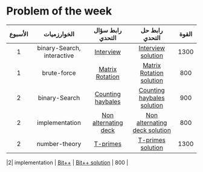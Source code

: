 # Problem of the week

|         الأسبوع   |  الخوارزميات          |                     رابط سؤال التحدي   |                رابط حل التحدي   | القوة	    | 
|:------------------------:|:----------------------------------:|:----------------------:|:----------------------:|:---------------------:|
|       1             |     binary-Search, interactive   	  | [Interview](https://codeforces.com/contest/1807/problem/E)                                               		 		| [Interview solution](https://github.com/SCPComunity/Problem-of-the-week-solution/tree/main/week1/Interview)                     				 		|							1300							            |
|      1         |  brute-force         | [Matrix Rotation](https://codeforces.com/contest/1772/problem/B)                                                      		 		| [Matrix Rotation solution](https://github.com/SCPComunity/Problem-of-the-week-solution/tree/main/week1/Matrix%20Rotation)                           				 		| 	 							800				   |
|      2         |  binary-Search	         | [Counting haybales](http://www.usaco.org/index.php?page=viewproblem2&cpid=666)                                                      		 		| [Counting haybales solution](https://github.com/SCPComunity/Problem-of-the-week-solution/tree/main/week2/Counting%20haybales)                           				 		| 	 							900				   |
|      2         |  implementation	         | [Non alternating deck](https://codeforces.com/contest/1786/problem/A1)                                                      		 		| [Non alternating deck solution](https://github.com/SCPComunity/Problem-of-the-week-solution/tree/main/week2/Non%20alternating%20deck)                           				 		| 	 							800				   |
|      2         |  number-theory         | [T-primes](https://codeforces.com/problemset/problem/230/B)                                                      		 		| [T-primes solution](https://github.com/SCPComunity/Problem-of-the-week-solution/tree/main/week2/T-prime)                           				 		| 	 							1300				   |
 
 |2|  implementation         | [Bit++](https://codeforces.com/contest/282/problem/A)                                                      		 		| [Bit++ solution](https://github.com/SCPComunity/Problem-of-the-week-solution/tree/main/week2/Bit++)                           				 		| 	 							800				   |
